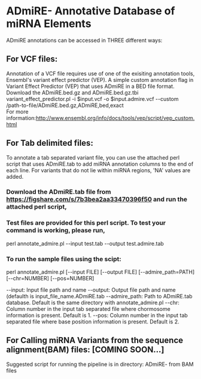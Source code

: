 # ADmiRE- Annotative Database of miRNA Elements

ADmiRE annotations can be accessed in THREE different ways:

## For VCF files: 
Annotation of a VCF file requires use of one of the exisiting annotation tools, Ensembl's variant effect predictor (VEP).
  A simple custom annotation flag in Variant Effect Predictor (VEP) that uses ADmiRE in a BED file format.  
  Download the ADmiRE.bed.gz and ADmiRE.bed.gz.tbi  
  variant_effect_predictor.pl -i $input.vcf -o $input.admire.vcf --custom /path-to-file/ADmiRE.bed.gz,ADmiRE,bed,exact    
  For more information:http://www.ensembl.org/info/docs/tools/vep/script/vep_custom.html
  
## For Tab delimited files: 
To annotate a tab separated variant file, you can use the attached perl script that uses ADmiRE.tab to add miRNA annotation columns to the end of each line. For variants that do not lie within miRNA regions, 'NA' values are added.

### Download the ADmiRE.tab file from https://figshare.com/s/7b3bea2aa33470396f50 and run the attached perl script,  

### Test files are provided for this perl script. To test your command is working, please run, 
perl annotate_admire.pl --input test.tab --output test.admire.tab  

### To run the sample files using the scipt:
perl annotate_admire.pl [--input FILE] [--output FILE] [--admire_path=PATH] [--chr=NUMBER] [--pos=NUMBER]

--input: Input file path and name
--output: Output file path and name (defaulth is input_file_name.ADmiRE.tab
--admire_path: Path to ADmiRE.tab database. Default is the same directory with annotate_admire.pl
--chr: Column number in the input tab separated file where chormosome information is present. Default is 1.
--pos: Column number in the input tab separated file where base position information is present. Default is 2.


## For Calling miRNA Variants from the sequence alignment(BAM) files: [COMING SOON...]
  Suggested script for running the pipeline is in directory: ADmiRE- from BAM files
  
  
